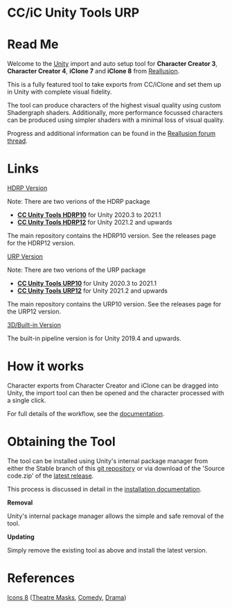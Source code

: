 # CC/iC Unity Tools URP

Read Me
=======

Welcome to the [Unity](https://www.unity.com/) import and auto setup tool for **Character Creator 3**, **Character Creator 4**, **iClone 7** and **iClone 8** from [Reallusion](https://www.reallusion.com/).

This is a fully featured tool to take exports from CC/iClone and set them up in Unity with complete visual fidelity.

The tool can produce characters of the highest visual quality using custom Shadergraph shaders.
Additionally, more performance focussed characters can be produced using simpler shaders with a minimal loss of visual quality.

Progress and additional information can be found in the [Reallusion forum thread](https://forum.reallusion.com/488356/Unity-Auto-Setup).

Links
=====
[HDRP Version](https://github.com/soupday/cc_unity_tools_HDRP)

Note: There are two verions of the HDRP package
- [**CC Unity Tools HDRP10**](https://github.com/soupday/cc_unity_tools_HDRP/releases/tag/1.4.2.HDRP10) for Unity 2020.3 to 2021.1
- [**CC Unity Tools HDRP12**](https://github.com/soupday/cc_unity_tools_HDRP/releases/tag/1.4.2.HDRP12) for Unity 2021.2 and upwards

The main repository contains the HDRP10 version. See the releases page for the HDRP12 version.

[URP Version](https://github.com/soupday/cc_unity_tools_URP)

Note: There are two verions of the URP package
- [**CC Unity Tools URP10**](https://github.com/soupday/cc_unity_tools_URP/releases/tag/1.4.2.URP10) for Unity 2020.3 to 2021.1
- [**CC Unity Tools URP12**](https://github.com/soupday/cc_unity_tools_URP/releases/tag/1.4.2.URP12) for Unity 2021.2 and upwards

The main repository contains the URP10 version. See the releases page for the URP12 version.

[3D/Built-in Version](https://github.com/soupday/cc_unity_tools_3D)

The built-in pipeline version is for Unity 2019.4 and upwards.

How it works
============

Character exports from Character Creator and iClone can be dragged into Unity, the import tool can then be opened and the character processed with a single click.

For full details of the workflow, see the [documentation](https://soupday.github.io/cc_unity_tools/).


Obtaining the Tool
==================

The tool can be installed using Unity's internal package manager from either the Stable branch of this [git repository](https://github.com/soupday/cc_unity_tools_URP) or via download of the 'Source code.zip' of the [latest release](https://github.com/soupday/cc_unity_tools_URP/releases).

This process is discussed in detail in the [installation documentation](https://soupday.github.io/cc_unity_tools/installation.html).

**Removal**

Unity's internal package manager allows the simple and safe removal of the tool.


**Updating**

Simply remove the existing tool as above and install the latest version.


References
==========
[Icons 8](https://icons8.com) ([Theatre Masks](https://icons8.com/icons/set/theatre-mask), [Comedy](https://icons8.com/icons/set/comedy), [Drama](https://icons8.com/icons/set/drama))
